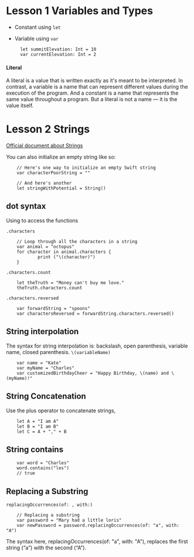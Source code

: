 # Lesson 1 Variables and Types

* Constant using `let`
* Variable using `var`

        let summitElevation: Int = 10
        var currentElevation: Int = 2
        
#### Literal
A literal is a value that is written exactly as it's meant to be interpreted. In contrast, a variable is a name that can represent different values during the execution of the program. And a constant is a name that represents the same value throughout a program. But a literal is not a name — it is the value itself.


# Lesson 2 Strings
[Official document about Strings](https://developer.apple.com/documentation/swift/string#//apple_ref/doc/uid/TP40015181-CH1-DontLinkElementID_31)


You can also initialize an empty string like so:

        // Here's one way to initialize an empty Swift string
        var characterPoorString = ""

        // And here's another
        let stringWithPotential = String()
        

## dot syntax
Using to access the functions

`.characters`

        // Loop through all the characters in a string
        var animal = "octopus"
        for character in animal.characters {
                print ("\(character)")
        }
        

`.characters.count`

        let theTruth = "Money can't buy me love."
        theTruth.characters.count
        
`.characters.reversed`

        var forwardString = "spoons"
        var charactersReversed = forwardString.characters.reversed()

        
## String interpolation
The syntax for string interpolation is: backslash, open parenthesis, variable name, closed parenthesis.
`\(variableName)`

        var name = "Kate"
        var myName = "Charles"
        var customizedBirthdayCheer = "Happy Birthday, \(name) and \(myName)!"

## String Concatenation
Use the plus operator to concatenate strings,

        let A = "I am A"
        let B = "I am B"
        let C = A + "," + B
        
## String contains

        var word = "Charles"
        word.contains("les")
        // true

## Replacing a Substring
`replacingOccurrences(of: , with:)`

        // Replacing a substring 
        var password = "Mary had a little loris"
        var newPassword = password.replacingOccurrences(of: "a", with: "A")
The syntax here, replacingOccurrences(of: "a", with: "A"), replaces the first string (“a”) with the second (“A”).
